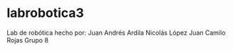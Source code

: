 # labrobotica3

Lab de robótica hecho por:
Juan Andrés Ardila
Nicolás López
Juan Camilo Rojas
Grupo 8
